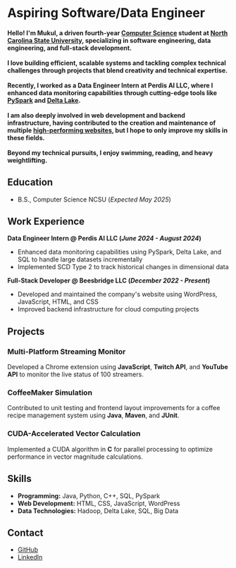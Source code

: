# Aspiring Software/Data Engineer

#### Hello! I'm Mukul, a driven fourth-year [Computer Science](https://www.csc.ncsu.edu/) student at [North Carolina State University](https://www.ncsu.edu/), specializing in software engineering, data engineering, and full-stack development. <br>   <br>  I love building efficient, scalable systems and tackling complex technical challenges through projects that blend creativity and technical expertise. <br>   <br>    Recently, I worked as a Data Engineer Intern at Perdis AI LLC, where I enhanced data monitoring capabilities through cutting-edge tools like [PySpark](https://spark.apache.org/docs/latest/api/python/) and [Delta Lake](https://docs.databricks.com/delta/index.html).  <br>    <br>   I am also deeply involved in web development and backend infrastructure, having contributed to the creation and maintenance of multiple [high-performing websites](https://beesbridge.us/), but I hope to only improve my skills in these fields. <br>   <br>   Beyond my technical pursuits, I enjoy swimming, reading, and heavy weightlifting.

## Education
- B.S., Computer Science NCSU (_Expected May 2025_)

## Work Experience
**Data Engineer Intern @ Perdis AI LLC (_June 2024 - August 2024_)**
- Enhanced data monitoring capabilities using PySpark, Delta Lake, and SQL to handle large datasets incrementally
- Implemented SCD Type 2 to track historical changes in dimensional data

**Full-Stack Developer @ Beesbridge LLC (_December 2022 - Present_)**
- Developed and maintained the company's website using WordPress, JavaScript, HTML, and CSS
- Improved backend infrastructure for cloud computing projects

## Projects
### Multi-Platform Streaming Monitor
Developed a Chrome extension using **JavaScript**, **Twitch API**, and **YouTube API** to monitor the live status of 100 streamers.

### CoffeeMaker Simulation
Contributed to unit testing and frontend layout improvements for a coffee recipe management system using **Java**, **Maven**, and **JUnit**.

### CUDA-Accelerated Vector Calculation
Implemented a CUDA algorithm in **C** for parallel processing to optimize performance in vector magnitude calculations.

## Skills
- **Programming:** Java, Python, C++, SQL, PySpark
- **Web Development:** HTML, CSS, JavaScript, WordPress
- **Data Technologies:** Hadoop, Delta Lake, SQL, Big Data

## Contact
- [GitHub](https://github.com/muksaw)
- [LinkedIn](https://www.linkedin.com/in/mukul-sauhta)
